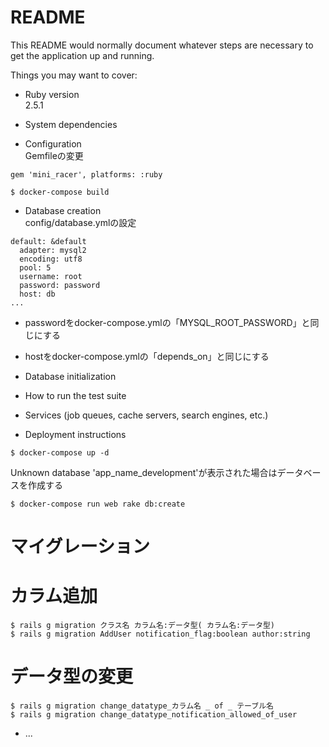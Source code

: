 # README

This README would normally document whatever steps are necessary to get the
application up and running.

Things you may want to cover:

* Ruby version  
2.5.1

* System dependencies

* Configuration  
Gemfileの変更

```
gem 'mini_racer', platforms: :ruby
```

```
$ docker-compose build
```

* Database creation  
config/database.ymlの設定

```
default: &default
  adapter: mysql2
  encoding: utf8
  pool: 5
  username: root
  password: password
  host: db
...
```
* passwordをdocker-compose.ymlの「MYSQL_ROOT_PASSWORD」と同じにする
* hostをdocker-compose.ymlの「depends_on」と同じにする

* Database initialization

* How to run the test suite

* Services (job queues, cache servers, search engines, etc.)

* Deployment instructions

```
$ docker-compose up -d
```

Unknown database 'app_name_development'が表示された場合はデータベースを作成する

```
$ docker-compose run web rake db:create
```

# マイグレーション

# カラム追加

```
$ rails g migration クラス名 カラム名:データ型( カラム名:データ型)
$ rails g migration AddUser notification_flag:boolean author:string
```

# データ型の変更

```
$ rails g migration change_datatype_カラム名 _ of _ テーブル名
$ rails g migration change_datatype_notification_allowed_of_user
```

* ...
